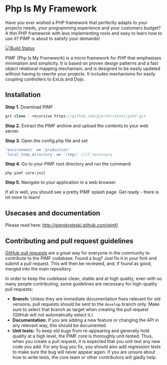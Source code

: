 Php Is My Framework
===================
Have you ever wished a PHP framework that perfectly adapts to your projects needs, your programming experience and your customers budget? A thin PHP framewrok with less implementing rools and easy to learn how to use it? PIMF is about to satisfy your demands!

[![Build Status](https://secure.travis-ci.org/gjerokrsteski/pimf.png?branch=master)](http://travis-ci.org/gjerokrsteski/pimf)

PIMF (Php Is My Framework) is a micro framework for PHP that emphasises minimalism and simplicity. It is based on proven design patterns and a fast object relational mapping mechanism, and is designed to be easily updated without having to rewrite your projects. It includes mechanisms for easily coupling controllers to ExtJs and Dojo.


Installation
----------------
**Step 1.** Download PIMF

```php
git clone --recursive https://github.com/gjerokrsteski/pimf.git
```

**Step 2.** Extract the PIMF archive and upload the contents to your web server.

**Step 3.** Open the config.php file and set

```php
'environment' => 'production'
'local_temp_directory' => '/tmp/' //if necessary
```

**Step 4.** Go to your PIMF root directory and run the command:  

```cli
php pimf core:init
```

**Step 5.** Navigate to your application in a web browser.

If all is well, you should see a pretty PIMF splash page. Get ready - there is lot more to learn!


Usecases and documentation
--------------------------
Please read here: http://gjerokrsteski.github.com/pimf/

Contributing and pull request guidelines
----------------------------------------
[GitHub pull requests](https://help.github.com/articles/using-pull-requests) are a great way for everyone in the community to contribute to the PIMF codebase. Found a bug? Just fix it in your fork and submit a pull request. This will then be reviewed, and, if found as good, merged into the main repository.

In order to keep the codebase clean, stable and at high quality, even with so many people contributing, some guidelines are necessary for high-quality pull requests:

- **Branch:** Unless they are immediate documentation fixes relevant for old versions, pull requests should be sent to the `develop` branch only. Make sure to select that branch as target when creating the pull request (GitHub will not automatically select it.)
- **Documentation:** If you are adding a new feature or changing the API in any relevant way, this should be documented.
- **Unit tests:** To keep old bugs from re-appearing and generally hold quality at a high level, the PIMF core is thoroughly unit-tested. Thus, when you create a pull request, it is expected that you unit test any new code you add. For any bug you fix, you should also add regression tests to make sure the bug will never appear again. If you are unsure about how to write tests, the core team or other contributors will gladly help.

